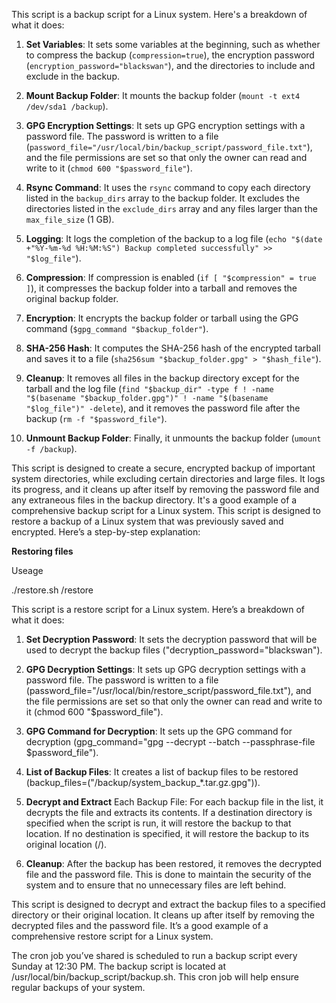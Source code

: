 This script is a backup script for a Linux system. Here's a breakdown of what it does:

1. **Set Variables**: It sets some variables at the beginning, such as whether to compress the backup (`compression=true`), the encryption password (`encryption_password="blackswan"`), and the directories to include and exclude in the backup.

2. **Mount Backup Folder**: It mounts the backup folder (`mount -t ext4 /dev/sda1 /backup`).

3. **GPG Encryption Settings**: It sets up GPG encryption settings with a password file. The password is written to a file (`password_file="/usr/local/bin/backup_script/password_file.txt"`), and the file permissions are set so that only the owner can read and write to it (`chmod 600 "$password_file"`).

4. **Rsync Command**: It uses the `rsync` command to copy each directory listed in the `backup_dirs` array to the backup folder. It excludes the directories listed in the `exclude_dirs` array and any files larger than the `max_file_size` (1 GB).

5. **Logging**: It logs the completion of the backup to a log file (`echo "$(date +"%Y-%m-%d %H:%M:%S") Backup completed successfully" >> "$log_file"`).

6. **Compression**: If compression is enabled (`if [ "$compression" = true ]`), it compresses the backup folder into a tarball and removes the original backup folder.

7. **Encryption**: It encrypts the backup folder or tarball using the GPG command (`$gpg_command "$backup_folder"`).

8. **SHA-256 Hash**: It computes the SHA-256 hash of the encrypted tarball and saves it to a file (`sha256sum "$backup_folder.gpg" > "$hash_file"`).

9. **Cleanup**: It removes all files in the backup directory except for the tarball and the log file (`find "$backup_dir" -type f ! -name "$(basename "$backup_folder.gpg")" ! -name "$(basename "$log_file")" -delete`), and it removes the password file after the backup (`rm -f "$password_file"`).

10. **Unmount Backup Folder**: Finally, it unmounts the backup folder (`umount -f /backup`).

This script is designed to create a secure, encrypted backup of important system directories, while excluding certain directories and large files. It logs its progress, and it cleans up after itself by removing the password file and any extraneous files in the backup directory. It's a good example of a comprehensive backup script for a Linux system. 
This script is designed to restore a backup of a Linux system that was previously saved and encrypted. Here’s a step-by-step explanation:


**Restoring files**

Useage

./restore.sh /restore

This script is a restore script for a Linux system. Here’s a breakdown of what it does:

1. **Set Decryption Password**: It sets the decryption password that will be used to decrypt the backup files ("decryption_password="blackswan").

2. **GPG Decryption Settings**: It sets up GPG decryption settings with a password file. The password is written to a file (password_file="/usr/local/bin/restore_script/password_file.txt"), and the file permissions are set so that only the owner can read and write to it (chmod 600 "$password_file").

3. **GPG Command for Decryption**: It sets up the GPG command for decryption (gpg_command="gpg --decrypt --batch --passphrase-file $password_file").

4. **List of Backup Files**: It creates a list of backup files to be restored (backup_files=("/backup/system_backup_*.tar.gz.gpg")).

5. **Decrypt and Extract** Each Backup File: For each backup file in the list, it decrypts the file and extracts its contents. If a destination directory is specified when the script is run, it will restore the backup to that location. If no destination is specified, it will restore the backup to its original location (/).

6. **Cleanup**: After the backup has been restored, it removes the decrypted file and the password file. This is done to maintain the security of the system and to ensure that no unnecessary files are left behind.

This script is designed to decrypt and extract the backup files to a specified directory or their original location. It cleans up after itself by removing the decrypted files and the password file. It’s a good example of a comprehensive restore script for a Linux system. 

The cron job you’ve shared is scheduled to run a backup script every Sunday at 12:30 PM. The backup script is located at /usr/local/bin/backup_script/backup.sh. This cron job will help ensure regular backups of your system.


